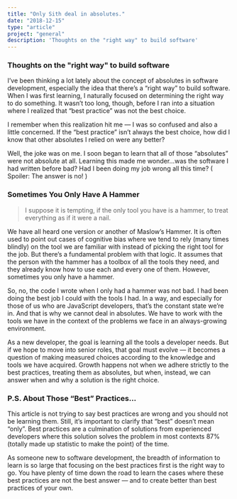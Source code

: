 ```yaml
---
title: "Only Sith deal in absolutes."
date: "2018-12-15"
type: "article"
project: "general"
description: 'Thoughts on the "right way" to build software'
---
```


### Thoughts on the "right way" to build software

I’ve been thinking a lot lately about the concept of absolutes in software development, especially the idea that there’s a “right way” to build software. When I was first learning, I naturally focused on determining the right way to do something. It wasn’t too long, though, before I ran into a situation where I realized that “best practice” was not the best choice.

​​I remember when this realization hit me — I was so confused and also a little concerned. If the “best practice” isn’t always the best choice, how did I know that other absolutes I relied on were any better?​​

​​Well, the joke was on me. I soon began to learn that all of those “absolutes” were not absolute at all. Learning this made me wonder…was the software I had written before bad? Had I been doing my job wrong all this time? ( Spoiler: The answer is no! )

### Sometimes You Only Have A Hammer

> I suppose it is tempting, if the only tool you have is a hammer, to treat everything as if it were a nail.

We have all heard one version or another of Maslow’s Hammer. It is often used to point out cases of cognitive bias where we tend to rely (many times blindly) on the tool we are familiar with instead of picking the right tool for the job. But there’s a fundamental problem with that logic. It assumes that the person with the hammer has a toolbox of all the tools they need, and they already know how to use each and every one of them. However, sometimes you only have a hammer.

So, no, the code I wrote when I only had a hammer was not bad. I had been doing the best job I could with the tools I had. In a way, and especially for those of us who are JavaScript developers, that’s the constant state we’re in. And that is why we cannot deal in absolutes. We have to work with the tools we have in the context of the problems we face in an always-growing environment.

As a new developer, the goal is learning all the tools a developer needs. But if we hope to move into senior roles, that goal must evolve — it becomes a question of making measured choices according to the knowledge and tools we have acquired. Growth happens not when we adhere strictly to the best practices, treating them as absolutes, but when, instead, we can answer when and why a solution is the right choice.

### P.S. About Those “Best” Practices…

This article is not trying to say best practices are wrong and you should not be learning them. Still, it’s important to clarify that “best” doesn’t mean “only”. Best practices are a culmination of solutions from experienced developers where this solution solves the problem in most contexts 87% (totally made up statistic to make the point) of the time.

​​As someone new to software development, the breadth of information to learn is so large that focusing on the best practices first is the right way to go. You have plenty of time down the road to learn the cases where these best practices are not the best answer — and to create better than best practices of your own.

